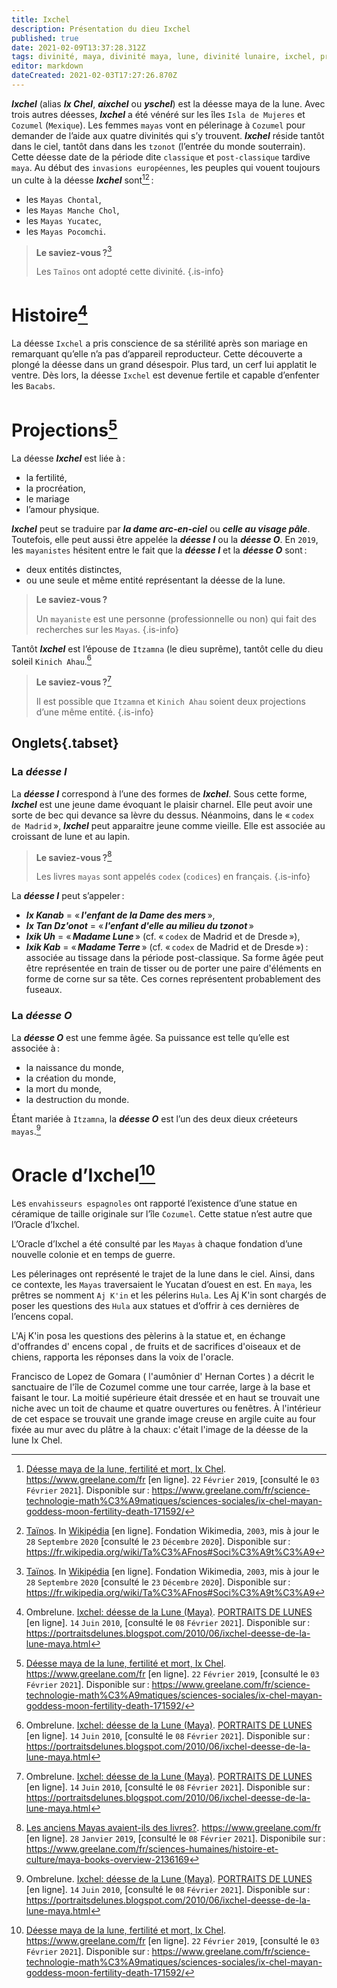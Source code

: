 ```yaml
---
title: Ixchel
description: Présentation du dieu Ixchel
published: true
date: 2021-02-09T13:37:28.312Z
tags: divinité, maya, divinité maya, lune, divinité lunaire, ixchel, projection divine, divinité de la lune, déesse, déesse maya, déesse ixchel
editor: markdown
dateCreated: 2021-02-03T17:27:26.870Z
---
```


***Ixchel*** (alias ***Ix Chel***, ***aixchel*** ou ***yschel***) est la déesse maya de la lune. Avec trois autres déesses, ***Ixchel*** a été vénéré sur les îles `Isla de Mujeres` et `Cozumel` (`Mexique`). Les femmes `mayas` vont en pélerinage à `Cozumel` pour demander de l’aide aux quatre divinités qui s’y trouvent.
***Ixchel*** réside tantôt dans le ciel, tantôt dans dans les `tzonot` (l’entrée du monde souterrain). Cette déesse date de la période dite `classique` et `post-classique` tardive `maya`. Au début des `invasions européennes`, les peuples qui vouent toujours un culte à la déesse ***Ixchel*** sont[^1][^10] :
* les `Mayas Chontal`,
* les `Mayas Manche Chol`,
* les `Mayas Yucatec`,
* les `Mayas Pocomchi`.

> **Le saviez-vous ?**[^10]
>
> Les `Taïnos` ont adopté cette divinité.
{.is-info}

# Histoire[^2]

La déesse `Ixchel` a pris conscience de sa stérilité après son mariage en remarquant qu’elle n’a pas d’appareil reproducteur. Cette découverte a plongé la déesse dans un grand désespoir. Plus tard, un cerf lui applatit le ventre. Dès lors, la déesse `Ixchel` est devenue fertile et capable d’enfenter les `Bacabs`.

# Projections[^1]

La déesse ***Ixchel*** est liée à :
* la fertilité,
* la procréation,
* le mariage
* l’amour physique.

***Ixchel*** peut se traduire par ***la dame arc-en-ciel*** ou ***celle au visage pâle***. Toutefois, elle peut aussi être appelée la ***déesse I*** ou la ***déesse O***. En `2019`, les `mayanistes` hésitent entre le fait que la ***déesse I*** et la ***déesse O*** sont :
* deux entités distinctes,
* ou une seule et même entité représentant la déesse de la lune.

> **Le saviez-vous ?**
>
> Un `mayaniste` est une personne (professionnelle ou non) qui fait des recherches sur les `Mayas`.
{.is-info}

Tantôt ***Ixchel*** est l’épouse de `Itzamna` (le dieu suprême), tantôt celle du dieu soleil `Kinich Ahau`.[^2]

> **Le saviez-vous ?**[^2]
>
> Il est possible que `Itzamna` et `Kinich Ahau` soient deux projections d’une même entité.
{.is-info}

## Onglets{.tabset}

### La ***déesse I***

La ***déesse I*** correspond à l’une des formes de ***Ixchel***.
Sous cette forme, ***Ixchel*** est une jeune dame évoquant le plaisir charnel. Elle peut avoir une sorte de bec qui devance sa lèvre du dessus. Néanmoins, dans le « `codex de Madrid` », ***Ixchel*** peut apparaitre jeune comme vieille.
Elle est associée au croissant de lune et au lapin.

> **Le saviez-vous ?**[^3]
>
> Les livres `mayas` sont appelés `codex` (`codices`) en français.
{.is-info}

La ***déesse I*** peut s’appeler :
* ***Ix Kanab*** = « ***l'enfant de la Dame des mers*** »,
* ***Ix Tan Dz'onot*** = « ***l'enfant d'elle au milieu du tzonot*** »
* ***Ixik Uh*** = « ***Madame Lune*** »  (cf. « `codex` de Madrid et de Dresde »),
* ***Ixik Kab*** = « ***Madame Terre*** » (cf. « `codex` de Madrid et de Dresde ») : associée au tissage dans la période post-classique. Sa forme âgée peut être représentée en train de tisser ou de porter une paire d'éléments en forme de corne sur sa tête. Ces cornes représentent probablement des fuseaux.

### La ***déesse O***

La ***déesse O*** est une femme âgée. Sa puissance est telle qu’elle est associée à :
* la naissance du monde,
* la création du monde,
* la mort du monde,
* la destruction du monde.

Étant mariée à `Itzamna`, la ***déesse O*** est l’un des deux dieux créeteurs `mayas`.[^2]

# Oracle d’Ixchel[^1]

Les `envahisseurs espagnoles` ont rapporté l’existence d’une statue en céramique de taille originale sur l’île `Cozumel`. Cette statue n’est autre que l’Oracle d’Ixchel.

L’Oracle d’Ixchel a été consulté par les `Mayas` à chaque fondation d’une nouvelle colonie et en temps de guerre.

Les pélerinages ont représenté le trajet de la lune dans le ciel. Ainsi, dans ce contexte, les `Mayas` traversaient le Yucatan d’ouest en est. En `maya`, les prêtres se nomment `Aj K'in` et les pélerins `Hula`. Les Aj K'in sont chargés de poser les questions des `Hula` aux statues et d’offrir à ces dernières de l’encens copal.

L'Aj K'in posa les questions des pèlerins à la statue et, en échange d'offrandes d' encens copal , de fruits et de sacrifices d'oiseaux et de chiens, rapporta les réponses dans la voix de l'oracle.

Francisco de Lopez de Gomara ( l'aumônier d' Hernan Cortes ) a décrit le sanctuaire de l'île de Cozumel comme une tour carrée, large à la base et faisant le tour. La moitié supérieure était dressée et en haut se trouvait une niche avec un toit de chaume et quatre ouvertures ou fenêtres. À l'intérieur de cet espace se trouvait une grande image creuse en argile cuite au four fixée au mur avec du plâtre à la chaux: c'était l'image de la déesse de la lune Ix Chel. 

[^1]: [Déesse maya de la lune, fertilité et mort, Ix Chel](https://www.greelane.com/fr/science-technologie-math%C3%A9matiques/sciences-sociales/ix-chel-mayan-goddess-moon-fertility-death-171592/). https://www.greelane.com/fr [en ligne]. `22` `Février` `2019`, [consulté le `03` `Février` `2021`]. Disponible sur : https://www.greelane.com/fr/science-technologie-math%C3%A9matiques/sciences-sociales/ix-chel-mayan-goddess-moon-fertility-death-171592/

[^2]: Ombrelune. [Ixchel: déesse de la Lune (Maya)](https://portraitsdelunes.blogspot.com/2010/06/ixchel-deesse-de-la-lune-maya.html). [PORTRAITS DE LUNES](https://portraitsdelunes.blogspot.com/) [en ligne]. `14` `Juin` `2010`, [consulté le `08` `Février` `2021`]. Disponible sur : https://portraitsdelunes.blogspot.com/2010/06/ixchel-deesse-de-la-lune-maya.html

[^3]: [Les anciens Mayas avaient-ils des livres?](https://www.greelane.com/fr/sciences-humaines/histoire-et-culture/maya-books-overview-2136169). https://www.greelane.com/fr [en ligne]. `28` `Janvier` `2019`, [consulté le `08` `Février` `2021`]. Disponibile sur : https://www.greelane.com/fr/sciences-humaines/histoire-et-culture/maya-books-overview-2136169

[^10]: [Taïnos](https://fr.wikipedia.org/wiki/Ta%C3%AFnos#Soci%C3%A9t%C3%A9). In [Wikipédia](https://wikipedia.org) [en ligne]. Fondation Wikimedia, `2003`, mis à jour le `28` `Septembre` `2020` [consulté le `23` `Décembre` `2020`]. Disponible sur : https://fr.wikipedia.org/wiki/Ta%C3%AFnos#Soci%C3%A9t%C3%A9